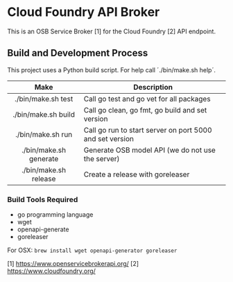 # Cloud Foundry API Broker

This is an OSB Service Broker [1] for the Cloud Foundry [2] API endpoint.  

## Build and Development Process

This project uses a Python build script. For help call ´./bin/make.sh help´.

|          Make          | Description                                              |
|:----------------------:|----------------------------------------------------------|
| ./bin/make.sh test     | Call go test and go vet for all packages                 |
| ./bin/make.sh build    | Call go clean, go fmt, go build and set version          |
| ./bin/make.sh run      | Call go run to start server on port 5000 and set version |
| ./bin/make.sh generate | Generate OSB model API (we do not use the server)        |
| ./bin/make.sh release  | Create a release with goreleaser                         |



### Build Tools Required

- go programming language
- wget
- openapi-generate
- goreleaser
  
For OSX: `brew install wget openapi-generator goreleaser`



[1] https://www.openservicebrokerapi.org/
[2] https://www.cloudfoundry.org/